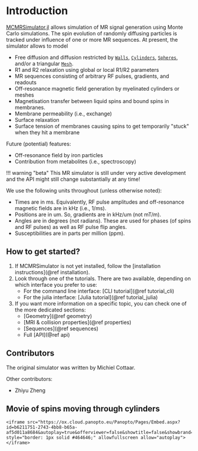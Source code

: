 # Introduction
[MCMRSimulator.jl](https://git.fmrib.ox.ac.uk/ndcn0236/MCMRSimulator.jl) allows simulation of MR signal generation using Monte Carlo simulations.
The spin evolution of randomly diffusing particles is tracked under influence of one or more MR sequences.
At present, the simulator allows to model
- Free diffusion and diffusion restricted by [`Walls`](@ref), [`Cylinders`](@ref), [`Spheres`](@ref), and/or a triangular [`Mesh`](@ref).
- R1 and R2 relaxation using global or local R1/R2 parameters
- MR sequences consisting of arbitrary RF pulses, gradients, and readouts
- Off-resonance magnetic field generation by myelinated cylinders or meshes
- Magnetisation transfer between liquid spins and bound spins in membranes.
- Membrane permeability (i.e., exchange)
- Surface relaxation
- Surface tension of membranes causing spins to get temporarily "stuck" when they hit a membrane

Future (potential) features:
- Off-resonance field by iron particles
- Contribution from metabolites (i.e., spectroscopy)

!!! warning "beta"
    This MR simulator is still under very active development and the API might still change substantially at any time!

We use the following units throughout (unless otherwise noted):
- Times are in ms. Equivalently, RF pulse amplitudes and off-resonance magnetic fields are in kHz (i.e., 1/ms).
- Positions are in um. So, gradients are in kHz/um (not mT/m).
- Angles are in degrees (not radians). These are used for phases (of spins and RF pulses) as well as RF pulse flip angles. 
- Susceptibilities are in parts per million (ppm).

## How to get started?
1. If MCMRSimulator is not yet installed, follow the [installation instructions](@ref installation).
2. Look through one of the tutorials. There are two available, depending on which interface you prefer to use:
    - For the command line interface: [CLI tutorial](@ref tutorial_cli)
    - For the julia interface: [Julia tutorial](@ref tutorial_julia)
3. If you want more information on a specific topic, you can check one of the more dedicated sections:
    - [Geometry](@ref geometry)
    - [MRI & collision properties](@ref properties)
    - [Sequences](@ref sequences)
    - Full [API](@ref api)
## Contributors
The original simulator was written by Michiel Cottaar.

Other contributors:
- Zhiyu Zheng
## Movie of spins moving through cylinders
```@raw html
<iframe src="https://ox.cloud.panopto.eu/Panopto/Pages/Embed.aspx?id=b6211751-2743-4bb8-b65a-af5d011a8684&autoplay=true&offerviewer=false&showtitle=false&showbrand=false&captions=false&interactivity=none" style="border: 1px solid #464646;" allowfullscreen allow="autoplay"></iframe>
```
